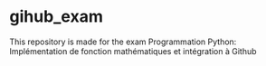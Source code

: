 # gihub_exam
This repository is made for the exam Programmation Python: Implémentation de fonction  mathématiques et intégration à Github

